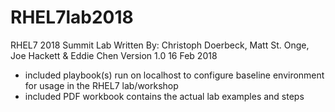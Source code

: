 # RHEL7lab2018
RHEL7 2018 Summit Lab
Written By: Christoph Doerbeck, Matt St. Onge, Joe Hackett & Eddie Chen
Version 1.0 16 Feb 2018 
* included playbook(s) run on localhost to configure baseline environment for usage in the RHEL7 lab/workshop
* included PDF workbook contains the actual lab examples and steps
